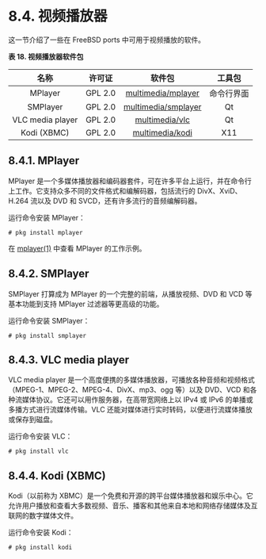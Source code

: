 # 8.4. 视频播放器

这一节介绍了一些在 FreeBSD ports 中可用于视频播放的软件。

**表 18. 视频播放器软件包**

| 名称 | 许可证 | 软件包 | 工具包 |
| :-: | :-: | :-: | :-: |
| MPlayer | GPL 2.0 | [multimedia/mplayer](https://cgit.freebsd.org/ports/tree/multimedia/mplayer/) | 命令行界面 |
| SMPlayer | GPL 2.0 | [multimedia/smplayer](https://cgit.freebsd.org/ports/tree/multimedia/smplayer/) | Qt |
| VLC media player | GPL 2.0 | [multimedia/vlc](https://cgit.freebsd.org/ports/tree/multimedia/vlc/) | Qt |
| Kodi (XBMC) | GPL 2.0 | [multimedia/kodi](https://cgit.freebsd.org/ports/tree/multimedia/kodi/) | X11 |

## 8.4.1. MPlayer

MPlayer 是一个多媒体播放器和编码器套件，可在许多平台上运行，并在命令行上工作。它支持众多不同的文件格式和编解码器，包括流行的 DivX、XviD、H.264 流以及 DVD 和 SVCD，还有许多流行的音频编解码器。

运行命令安装 MPlayer：

```
# pkg install mplayer
```

在 [mplayer(1)](https://man.freebsd.org/cgi/man.cgi?query=mplayer&sektion=1&format=html) 中查看 MPlayer 的工作示例。

## 8.4.2. SMPlayer

SMPlayer 打算成为 MPlayer 的一个完整的前端，从播放视频、DVD 和 VCD 等基本功能到支持 MPlayer 过滤器等更高级的功能。

运行命令安装 SMPlayer：

```
# pkg install smplayer
```

## 8.4.3. VLC media player

VLC media player 是一个高度便携的多媒体播放器，可播放各种音频和视频格式（MPEG-1、MPEG-2、MPEG-4、DivX、mp3、ogg 等）以及 DVD、VCD 和各种流媒体协议。它还可以用作服务器，在高带宽网络上以 IPv4 或 IPv6 的单播或多播方式进行流媒体传输。VLC 还能对媒体进行实时转码，以便进行流媒体播放或保存到磁盘。

运行命令安装 VLC：

```
# pkg install vlc
```

## 8.4.4. Kodi (XBMC)

Kodi（以前称为 XBMC）是一个免费和开源的跨平台媒体播放器和娱乐中心。它允许用户播放和查看大多数视频、音乐、播客和其他来自本地和网络存储媒体及互联网的数字媒体文件。

运行命令安装 Kodi：

```
# pkg install kodi
```
